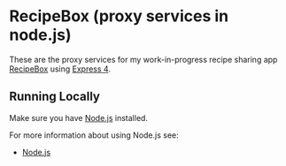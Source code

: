 # RecipeBox (proxy services in node.js)

These are the proxy services for my work-in-progress recipe sharing app [RecipeBox](https://github.com/jordykirkman/recipe-share) using [Express 4](http://expressjs.com/).

## Running Locally

Make sure you have [Node.js](http://nodejs.org/) installed.



For more information about using Node.js see:

- [Node.js](http://nodejs.org/)
